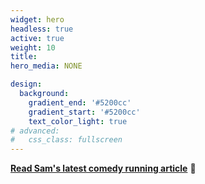 ```yaml
---
widget: hero
headless: true
active: true
weight: 10
title: 
hero_media: NONE

design:
  background:
    gradient_end: '#5200cc'
    gradient_start: '#5200cc'
    text_color_light: true
# advanced:
#   css_class: fullscreen
---
```

<div class="mb-3"></div>

**[Read Sam's latest comedy running article](https://freetrail.com/the-front-door-to-____-urban-ultra-series/)** 🎉


